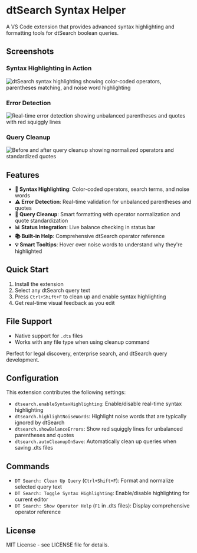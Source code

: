 # dtSearch Syntax Helper

A VS Code extension that provides advanced syntax highlighting and formatting tools for dtSearch boolean queries.

## Screenshots

### Syntax Highlighting in Action
![dtSearch syntax highlighting showing color-coded operators, parentheses matching, and noise word highlighting](images/syntax-highlighting-demo.png)

### Error Detection
![Real-time error detection showing unbalanced parentheses and quotes with red squiggly lines](images/error-detection-demo.png)

### Query Cleanup
![Before and after query cleanup showing normalized operators and standardized quotes](images/query-cleanup-demo.png)

## Features
- **🎨 Syntax Highlighting**: Color-coded operators, search terms, and noise words
- **⚠️ Error Detection**: Real-time validation for unbalanced parentheses and quotes  
- **🔧 Query Cleanup**: Smart formatting with operator normalization and quote standardization
- **📊 Status Integration**: Live balance checking in status bar
- **📚 Built-in Help**: Comprehensive dtSearch operator reference
- **💡 Smart Tooltips**: Hover over noise words to understand why they're highlighted

## Quick Start
1. Install the extension
2. Select any dtSearch query text
3. Press `Ctrl+Shift+F` to clean up and enable syntax highlighting
4. Get real-time visual feedback as you edit

## File Support
- Native support for `.dts` files
- Works with any file type when using cleanup command

Perfect for legal discovery, enterprise search, and dtSearch query development.

## Configuration

This extension contributes the following settings:

* `dtsearch.enableSyntaxHighlighting`: Enable/disable real-time syntax highlighting
* `dtsearch.highlightNoiseWords`: Highlight noise words that are typically ignored by dtSearch
* `dtsearch.showBalanceErrors`: Show red squiggly lines for unbalanced parentheses and quotes
* `dtsearch.autoCleanupOnSave`: Automatically clean up queries when saving .dts files

## Commands

* `DT Search: Clean Up Query` (`Ctrl+Shift+F`): Format and normalize selected query text
* `DT Search: Toggle Syntax Highlighting`: Enable/disable highlighting for current editor
* `DT Search: Show Operator Help` (`F1` in .dts files): Display comprehensive operator reference

## License

MIT License - see LICENSE file for details.
